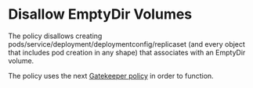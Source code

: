 # Disallow EmptyDir Volumes

The policy disallows creating pods/service/deployment/deploymentconfig/replicaset (and every object that includes pod creation in any shape) that associates with an EmptyDir volume.

The policy uses the next [Gatekeeper policy](../../../open-policy-agent/storage/disallow-emptydir) in order to function.